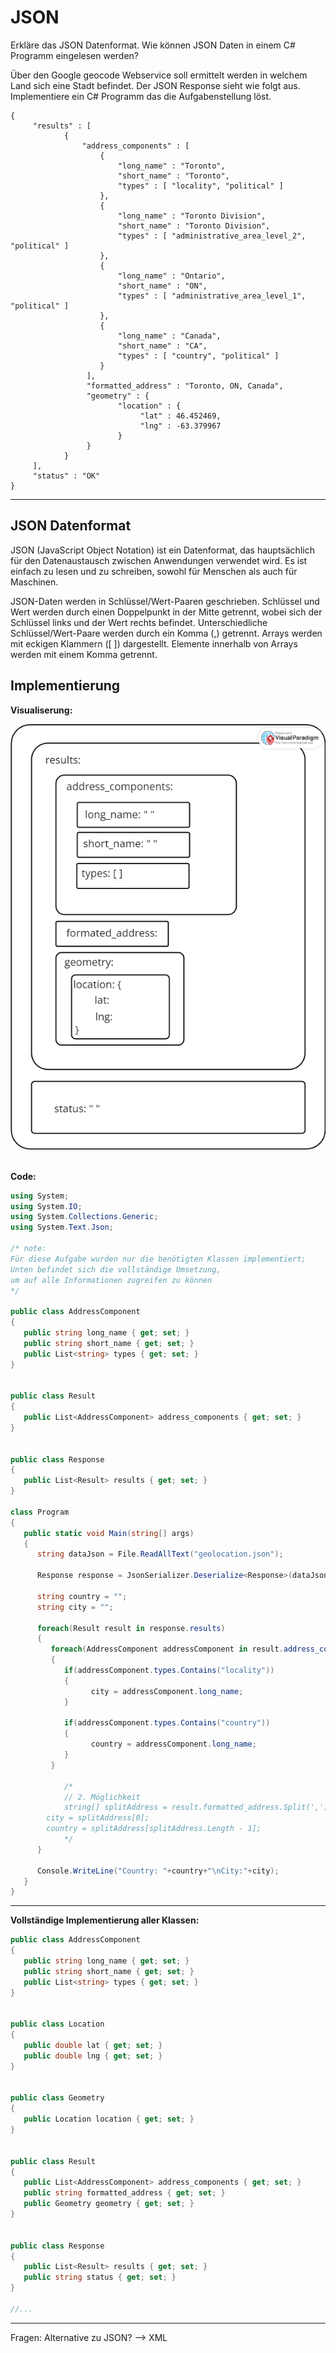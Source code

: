 # JSON

Erkläre das JSON Datenformat. Wie können JSON Daten in einem C# Programm eingelesen werden?

Über den Google geocode Webservice soll ermittelt werden in welchem Land sich eine Stadt befindet. Der JSON Response sieht wie folgt aus. Implementiere ein C# Programm das die Aufgabenstellung löst.

```
{
	 "results" : [
			{
				"address_components" : [
					{
						"long_name" : "Toronto",
						"short_name" : "Toronto",
						"types" : [ "locality", "political" ]
					},
					{
						"long_name" : "Toronto Division",
						"short_name" : "Toronto Division",
						"types" : [ "administrative_area_level_2", "political" ]
					},
					{
						"long_name" : "Ontario",
						"short_name" : "ON",
						"types" : [ "administrative_area_level_1", "political" ]
					},
					{
						"long_name" : "Canada",
						"short_name" : "CA",
						"types" : [ "country", "political" ]
					}
				 ],
				 "formatted_address" : "Toronto, ON, Canada",
				 "geometry" : {
						"location" : {
							 "lat" : 46.452469,
							 "lng" : -63.379967
						}
				 }
			}
	 ],
	 "status" : "OK"
}
```
---
## JSON Datenformat

JSON (JavaScript Object Notation) ist ein Datenformat, das hauptsächlich für den Datenaustausch zwischen Anwendungen verwendet wird. Es ist einfach zu lesen und zu schreiben, sowohl für Menschen als auch für Maschinen.

JSON-Daten werden in Schlüssel/Wert-Paaren geschrieben. Schlüssel und Wert werden durch einen Doppelpunkt in der Mitte getrennt, wobei sich der Schlüssel links und der Wert rechts befindet. Unterschiedliche Schlüssel/Wert-Paare werden durch ein Komma (,) getrennt. Arrays werden mit eckigen Klammern ([ ]) dargestellt. Elemente innerhalb von Arrays werden mit einem Komma getrennt.

## Implementierung

**Visualiserung:**

![Aufbau des vorgegebenen JSON Files](./img/json.png)
&nbsp;

**Code:**

```cs
using System;
using System.IO;
using System.Collections.Generic;
using System.Text.Json;

/* note: 
Für diese Aufgabe wurden nur die benötigten Klassen implementiert; 
Unten befindet sich die vollständige Umsetzung,
um auf alle Informationen zugreifen zu können
*/

public class AddressComponent
{
   public string long_name { get; set; }
   public string short_name { get; set; }
   public List<string> types { get; set; }
}


public class Result
{
   public List<AddressComponent> address_components { get; set; }
}


public class Response
{
   public List<Result> results { get; set; }
}

class Program
{
   public static void Main(string[] args)
   {
      string dataJson = File.ReadAllText("geolocation.json");

      Response response = JsonSerializer.Deserialize<Response>(dataJson);

      string country = "";
      string city = "";
      
      foreach(Result result in response.results)
      {
         foreach(AddressComponent addressComponent in result.address_components)
         {
            if(addressComponent.types.Contains("locality"))
            {
                  city = addressComponent.long_name;
            }

            if(addressComponent.types.Contains("country"))
            {
                  country = addressComponent.long_name;
            }
         }

            /*
            // 2. Möglichkeit
            string[] splitAddress = result.formatted_address.Split(',');
	    city = splitAddress[0];
	    country = splitAddress[splitAddress.Length - 1];
            */
      }

      Console.WriteLine("Country: "+country+"\nCity:"+city);
   }
}

```
---

**Vollständige Implementierung aller Klassen:**

```cs
public class AddressComponent
{
   public string long_name { get; set; }
   public string short_name { get; set; }
   public List<string> types { get; set; }
}


public class Location
{
   public double lat { get; set; }
   public double lng { get; set; }
}


public class Geometry
{
   public Location location { get; set; }
}


public class Result
{
   public List<AddressComponent> address_components { get; set; }
   public string formatted_address { get; set; }
   public Geometry geometry { get; set; }
}


public class Response
{
   public List<Result> results { get; set; }
   public string status { get; set; }
}

//...
```
---

Fragen: Alternative zu JSON? --> XML
